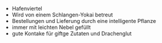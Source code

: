 -   Hafenviertel
-   Wird von einem Schlangen-Yokai betreut
-   Bestellungen und Lieferung durch eine intelligente Pflanze
-   immer mit leichten Nebel gefüllt
-   gute Kontake für giftge Zutaten und Drachenglut